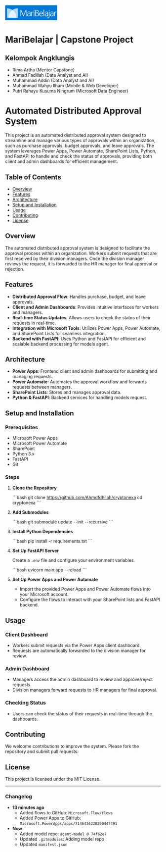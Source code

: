 # ![Icon](./logo.png) 
# MariBelajar | Capstone Project 
## Kelompok Angklungis

 - Rima Artha (Mentor Capstone)
 - Ahmad Fadillah (Data Analyst and AI)
 - Muhammad Addin (Data Analyst and AI)
 - Muhammad Wahyu Ilham (Mobile & Web Developer)
 - Putri Rahayu Kusuma Ningrum (Microsoft Data Engineer)

# Automated Distributed Approval System

This project is an automated distributed approval system designed to streamline and manage various types of approvals within an organization, such as purchase approvals, budget approvals, and leave approvals. The system leverages Power Apps, Power Automate, SharePoint Lists, Python, and FastAPI to handle and check the status of approvals, providing both client and admin dashboards for efficient management.

## Table of Contents

- [Overview](#overview)
- [Features](#features)
- [Architecture](#architecture)
- [Setup and Installation](#setup-and-installation)
- [Usage](#usage)
- [Contributing](#contributing)
- [License](#license)

## Overview

The automated distributed approval system is designed to facilitate the approval process within an organization. Workers submit requests that are first received by their division managers. Once the division manager reviews the request, it is forwarded to the HR manager for final approval or rejection.

## Features

- **Distributed Approval Flow**: Handles purchase, budget, and leave approvals.
- **Client and Admin Dashboards**: Provides intuitive interfaces for workers and managers.
- **Real-time Status Updates**: Allows users to check the status of their requests in real-time.
- **Integration with Microsoft Tools**: Utilizes Power Apps, Power Automate, and SharePoint Lists for seamless integration.
- **Backend with FastAPI**: Uses Python and FastAPI for efficient and scalable backend processing for models agent.

## Architecture

- **Power Apps**: Frontend client and admin dashboards for submitting and managing requests.
- **Power Automate**: Automates the approval workflow and forwards requests between managers.
- **SharePoint Lists**: Stores and manages approval data.
- **Python & FastAPI**: Backend services for handling models request.

## Setup and Installation

### Prerequisites

- Microsoft Power Apps
- Microsoft Power Automate
- SharePoint
- Python 3.x
- FastAPI
- Git

### Steps

1. **Clone the Repository**

   \```bash
   git clone https://github.com/Ahmdfdhilah/cryptonexa
   cd cryptonexa
   \```

2. **Add Submodules**

   \```bash
   git submodule update --init --recursive
   \```

3. **Install Python Dependencies**

   \```bash
   pip install -r requirements.txt
   \```

4. **Set Up FastAPI Server**

   Create a `.env` file and configure your environment variables.

   \```bash
   uvicorn main:app --reload
   \```

5. **Set Up Power Apps and Power Automate**

   - Import the provided Power Apps and Power Automate flows into your Microsoft account.
   - Configure the flows to interact with your SharePoint lists and FastAPI backend.

## Usage

### Client Dashboard

- Workers submit requests via the Power Apps client dashboard.
- Requests are automatically forwarded to the division manager for review.

### Admin Dashboard

- Managers access the admin dashboard to review and approve/reject requests.
- Division managers forward requests to HR managers for final approval.

### Checking Status

- Users can check the status of their requests in real-time through the dashboards.

## Contributing

We welcome contributions to improve the system. Please fork the repository and submit pull requests.

## License

This project is licensed under the MIT License.

---

### Changelog

- **13 minutes ago**
  - Added flows to GitHub: `Microsoft.Flow/flows`
  - Added Power Apps to GitHub: `Microsoft.PowerApps/apps/7146436220200447491`
- **Now**
  - Added model repo: `agent-model @ 74f62e7`
  - Updated `.gitmodules`: Adding model repo
  - Updated `manifest.json`